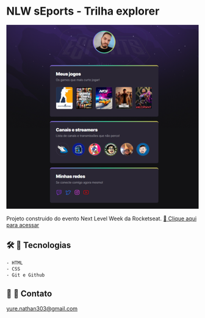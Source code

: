 # NLW sEports - Trilha explorer

![preview](./.github/preview.png)

Projeto construido do evento Next Level Week da Rocketseat.
[🔗 Clique aqui para acessar](https://yurenathan.github.io/nlw-eSports)

## 🛠️ 🚀 Tecnologias
    - HTML
    - CSS
    - Git e Github

## 📧 💛 Contato

yure.nathan303@gmail.com
